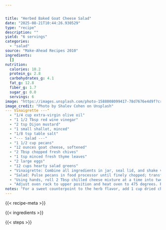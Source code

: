 ```yaml
---


title: "Herbed Baked Goat Cheese Salad"
date: "2025-08-21T10:44:26.930529"
type: "recipe"
description: ""
yield: "6 servings"
categories:
  - "salad"
source: "Make-Ahead Recipes 2010"
ingredients:
  []
nutrition:
  calories: 10.2
  protein_g: 2.8
  carbohydrates_g: 4.1
  fat_g: 12.8
  fiber_g: 1.7
  sugar_g: 0.0
  servings: 6
image: "https://images.unsplash.com/photo-1588008099417-78d7676e4d9f?crop=entropy&cs=tinysrgb&fit=max&fm=jpg&ixid=M3w3OTQ5MzV8MHwxfHNlYXJjaHwxfHxoZXJiZWQlMjBiYWtlZCUyMGdvYXQlMjBjaGVlc2UlMjBzYWxhZCUyMGZvb2QlMjBzYWxhZHxlbnwxfDB8fHwxNzU1Nzk1OTA1fDA&ixlib=rb-4.1.0&q=80&w=1080"
image_credit: "Photo by Shalev Cohen on Unsplash"
--- Vinaigrette ---"
  - "1/4 cup extra-virgin olive oil"
  - "1 1/2 Tbsp red wine vinegar"
  - "2 tsp Dijon mustard"
  - "1 small shallot, minced"
  - "1/8 tsp table salt"
  - "--- Salad ---"
  - "1 1/2 cup pecans"
  - "12 ounces goat cheese, softened"
  - "2 Tbsp chopped fresh chives"
  - "1 tsp minced fresh thyme leaves"
  - "2 large eggs"
  - "12 cups hearty salad greens"
  - "Vinaigrette: Combine all ingredients in jar, seal lid, and shake vigorously until emulsified; set aside."
  - "Salad: Pulse pecans in food processor until finely chopped; transfer to medium bowl. Add cheese, chives, and thyme to food processor and process until smooth. Refrigerate cheese mixture in covered bowl until firm, at least 1 hour or up to 2 days."
  - "Using hands, roll 2 Tbsp chilled cheese mixture at a time into twelve 11/2-inch balls. Beat eggs in medium bowl. One at a time, dip balls in egg, then roll in nuts, pressing gently to adhere. Place balls 2 inches apart on rimmed baking sheet. Press balls into 2-inch disks with greased measuring cup. Cover with plastic wrap and freeze until completely firm, at least 2 hours or up to 1 week."
  - "Adjust oven rack to upper position and heat oven to 475 degrees. Remove plastic and spray cheese lightly with nonstick cooking spray. Bake until nuts are golden brown and cheese is warmed through, 7 to 10 minutes. Let cook 3 minutes. Toss greens with vinaigrette. Serve warm cheese rounds over dressed greens."
notes: "For a sweet counterpoint to the herb flavor, add 1 cup dried cherries, golden raisins or dried cranberries to the salad just before tossing it."
---
```


{{< recipe-meta >}}

{{< ingredients >}}

{{< steps >}}
